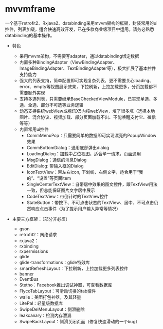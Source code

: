 # mvvmframe
一个基于retrofit2、Rxjava2、databinding采用mvvm架构的框架，封装常用的ui控件，列表加载，适合快速高效开发，已在多款商业级项目中运用。请务必熟悉databinding的基本操作。
- 特色
   - 采用mvvm架构，不需要写adapter，通过databinding绑定数据
   - 内置多种BindingAdapter（ViewBindingAdapter、ImageBindingAdapter、TextBindingAdapter等），极大扩展了基本控件支持能力
   - 强大的列表支持，简单配置即可实现复杂列表，更不需要关心loading、error、empty等视图展示效果，下拉刷新，上拉加载更多，分页加载都不需要额外实现
   - 支持多选列表，只需要继承BaseCheckedViewModule，已实现单选、多选、全选、部分不可选等业务逻辑
   - 动态支持系统webView或腾讯X5内核webView，填了很多坑（选择本地图片、混合协议、视频加载、部分页面加载不出、不能唤醒支付宝、微信等等）
   - 内置常用ui控件
      - CommMenuPop：只需要简单的数据即可实现漂亮的PopupWindow效果
      - CommBottomDialog：通用底部弹出dialog
      - LoadingDialog：加载中占位视图，适合单一请求，页面通用
      - MsgDialog：通信的消息Dialog
      - EditDialog: 带输入框的Dialog
      - IconTextView：带左右icon, 下划线，右侧文字，适合用于“我的”、“设置”等页面item
      - SingleCenterTextView：自带居中效果的图文控件，跟TextView用法一致，但总能保证图片文字居中展示
      - CodeTextView：带倒计时的TextView控件
      - StateButton：带按下、不可点击状态的TextView、居中、不可点击仍然响应点击事件（为了提示用户输入异常等情况）
      
      
- 主要三方框架：（部分非必须）
   - gson
   - retrofit2：网络请求
   - rxjava2：
   - rxbinding
   - rxpermissions
   - glide
   - glide-transformations：glide特效库
   - smartRefreshLayout：下拉刷新，上拉加载更多列表控件
   - banner
   - EventBus
   - Stetho：Facebook推出调试神器，可查看数据库
   - FlycoTabLayout：可滑动切换的tab控件
   - walle：美团打包神器，及其轻量
   - LitePal：轻量级数据库
   - SwipeDelMenuLayout：侧滑删除
   - leakcanary：检测内存泄漏
   - SwipeBackLayout：侧滑关闭页面（修复快速滑动的一个bug）
 
